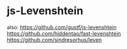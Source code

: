 # js-Levenshtein

also:
https://github.com/gustf/js-levenshtein
https://github.com/hiddentao/fast-levenshtein
https://github.com/sindresorhus/leven
